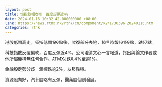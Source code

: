 ```yaml
---
layout: post
title: 恒指跌幅收窄　百度反彈近4%
date: 2024-01-16 10:32:42.000000000 +08:00
link: https://news.rthk.hk/rthk/ch/component/k2/1736396-20240116.htm
categories: rthk
---
```


港股低開高走，恒指低開186點後，收復部分失地，較早時報16159點，跌57點。

科技指數反覆偏軟，百度反彈近4%。公司澄清文心一言報道，指出與論文作者或他所屬機構無任何合作。ATMXJ跌0.4%至逾1%。

金融股走勢分歧，滙控跌逾2%，友邦靠穩。

資源股向好，汽車股略有反彈，醫藥股個別發展。

